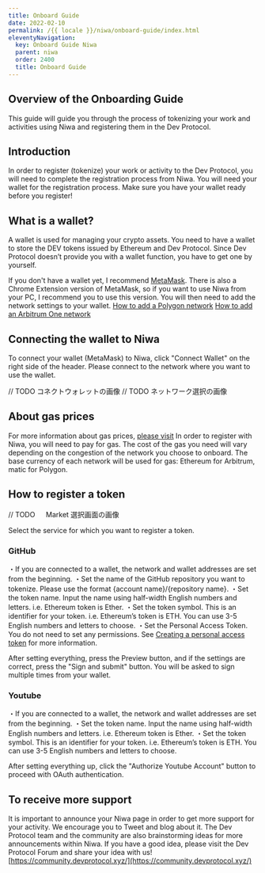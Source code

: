 ```yaml
---
title: Onboard Guide
date: 2022-02-10
permalink: /{{ locale }}/niwa/onboard-guide/index.html
eleventyNavigation:
  key: Onboard Guide Niwa
  parent: niwa
  order: 2400
  title: Onboard Guide
---
```


## Overview of the Onboarding Guide

This guide will guide you through the process of tokenizing your work and activities using Niwa and registering them in the Dev Protocol.

## Introduction

In order to register (tokenize) your work or activity to the Dev Protocol, you will need to complete the registration process from Niwa. You will need your wallet for the registration process. Make sure you have your wallet ready before you register!

## What is a wallet?

A wallet is used for managing your crypto assets. You need to have a wallet to store the DEV tokens issued by Ethereum and Dev Protocol. Since Dev Protocol doesn’t provide you with a wallet function, you have to get one by yourself.

If you don't have a wallet yet, I recommend [MetaMask](https://metamask.io/).
There is also a Chrome Extension version of MetaMask, so if you want to use Niwa from your PC, I recommend you to use this version.
You will then need to add the network settings to your wallet.
[How to add a Polygon network](https://docs.polygon.technology/docs/develop/metamask/config-polygon-on-metamask/)
[How to add an Arbitrum One network](https://wiki.rugdoc.io/docs/how-to-connect-metamask-to-the-arbitrum-one-network/)

## Connecting the wallet to Niwa

To connect your wallet (MetaMask) to Niwa, click "Connect Wallet" on the right side of the header.
Please connect to the network where you want to use the wallet.

// TODO コネクトウォレットの画像
// TODO ネットワーク選択の画像

## About gas prices

For more information about gas prices, [please visit](https://devprotocol.xyz/faq)
In order to register with Niwa, you will need to pay for gas. The cost of the gas you need will vary depending on the congestion of the network you choose to onboard.
The base currency of each network will be used for gas: Ethereum for Arbitrum, matic for Polygon.

## How to register a token

// TODO 　 Market 選択画面の画像

Select the service for which you want to register a token.

### GitHub

・If you are connected to a wallet, the network and wallet addresses are set from the beginning.
・Set the name of the GitHub repository you want to tokenize. Please use the format {account name}/{repository name}.
・Set the token name. Input the name using half-width English numbers and letters. i.e. Ethereum token is Ether.
・Set the token symbol. This is an identifier for your token. i.e. Ethereum’s token is ETH. You can use 3-5 English numbers and letters to choose.
・Set the Personal Access Token. You do not need to set any permissions. See [Creating a personal access token](https://docs.github.com/en/authentication/keeping-your-account-and-data-secure/creating-a-personal-access-token) for more information.

After setting everything, press the Preview button, and if the settings are correct, press the "Sign and submit" button.
You will be asked to sign multiple times from your wallet.

### Youtube

・If you are connected to a wallet, the network and wallet addresses are set from the beginning.
・Set the token name. Input the name using half-width English numbers and letters. i.e. Ethereum token is Ether.
・Set the token symbol. This is an identifier for your token. i.e. Ethereum’s token is ETH. You can use 3-5 English numbers and letters to choose.

After setting everything up, click the "Authorize Youtube Account" button to proceed with OAuth authentication.

## To receive more support

It is important to announce your Niwa page in order to get more support for your activity.
We encourage you to Tweet and blog about it. The Dev Protocol team and the community are also brainstorming ideas for more announcements within Niwa. If you have a good idea, please visit the Dev Protocol Forum and share your idea with us!
[https://community.devprotocol.xyz/](https://community.devprotocol.xyz/)
